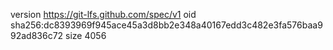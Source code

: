 version https://git-lfs.github.com/spec/v1
oid sha256:dc8393969f945ace45a3d8bb2e348a40167edd3c482e3fa576baa992ad836c72
size 4056

